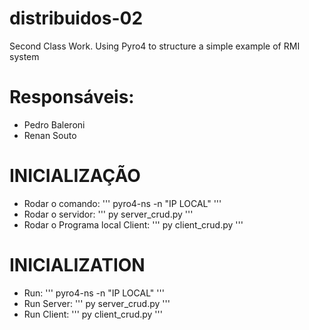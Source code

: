 # distribuidos-02
 Second Class Work. Using Pyro4 to structure a simple example of RMI system


# Responsáveis:
- Pedro Baleroni
- Renan Souto


# INICIALIZAÇÃO

- Rodar o comando:
    '''
    pyro4-ns -n "IP LOCAL"
    '''
- Rodar o servidor:
    '''
    py server_crud.py
    '''
- Rodar o Programa local Client:
    '''
    py client_crud.py
    '''

# INICIALIZATION
- Run:
    '''
    pyro4-ns -n "IP LOCAL"
    '''
- Run Server:
    '''
    py server_crud.py
    '''
- Run Client:
    '''
    py client_crud.py
    '''